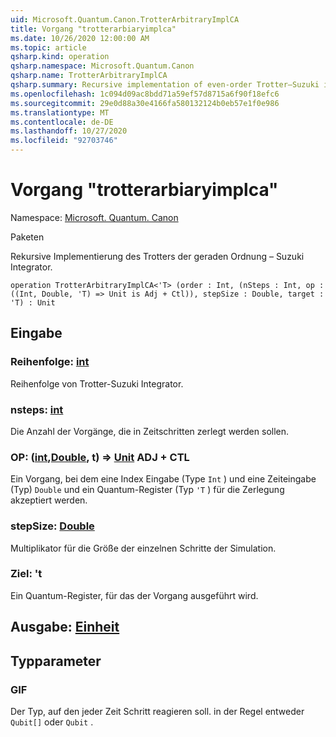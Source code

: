 ```yaml
---
uid: Microsoft.Quantum.Canon.TrotterArbitraryImplCA
title: Vorgang "trotterarbiaryimplca"
ms.date: 10/26/2020 12:00:00 AM
ms.topic: article
qsharp.kind: operation
qsharp.namespace: Microsoft.Quantum.Canon
qsharp.name: TrotterArbitraryImplCA
qsharp.summary: Recursive implementation of even-order Trotter–Suzuki integrator.
ms.openlocfilehash: 1c094d09ac8bdd71a59ef57d8715a6f90f18efc6
ms.sourcegitcommit: 29e0d88a30e4166fa580132124b0eb57e1f0e986
ms.translationtype: MT
ms.contentlocale: de-DE
ms.lasthandoff: 10/27/2020
ms.locfileid: "92703746"
---
```

# <a name="trotterarbitraryimplca-operation"></a>Vorgang "trotterarbiaryimplca"

Namespace: [Microsoft. Quantum. Canon](xref:Microsoft.Quantum.Canon)

Paketen [](https://nuget.org/packages/)


Rekursive Implementierung des Trotters der geraden Ordnung – Suzuki Integrator.

```qsharp
operation TrotterArbitraryImplCA<'T> (order : Int, (nSteps : Int, op : ((Int, Double, 'T) => Unit is Adj + Ctl)), stepSize : Double, target : 'T) : Unit
```


## <a name="input"></a>Eingabe

### <a name="order--int"></a>Reihenfolge: [int](xref:microsoft.quantum.lang-ref.int)

Reihenfolge von Trotter-Suzuki Integrator.


### <a name="nsteps--int"></a>nsteps: [int](xref:microsoft.quantum.lang-ref.int)

Die Anzahl der Vorgänge, die in Zeitschritten zerlegt werden sollen.


### <a name="op--intdoublet--unit-adj--ctl"></a>OP: ([int](xref:microsoft.quantum.lang-ref.int),[Double](xref:microsoft.quantum.lang-ref.double), t) => [Unit](xref:microsoft.quantum.lang-ref.unit) ADJ + CTL

Ein Vorgang, bei dem eine Index Eingabe (Type `Int` ) und eine Zeiteingabe (Typ) `Double` und ein Quantum-Register (Typ `'T` ) für die Zerlegung akzeptiert werden.


### <a name="stepsize--double"></a>stepSize: [Double](xref:microsoft.quantum.lang-ref.double)

Multiplikator für die Größe der einzelnen Schritte der Simulation.


### <a name="target--t"></a>Ziel: 't

Ein Quantum-Register, für das der Vorgang ausgeführt wird.



## <a name="output--unit"></a>Ausgabe: [Einheit](xref:microsoft.quantum.lang-ref.unit)



## <a name="type-parameters"></a>Typparameter

### <a name="t"></a>GIF

Der Typ, auf den jeder Zeit Schritt reagieren soll. in der Regel entweder `Qubit[]` oder `Qubit` .